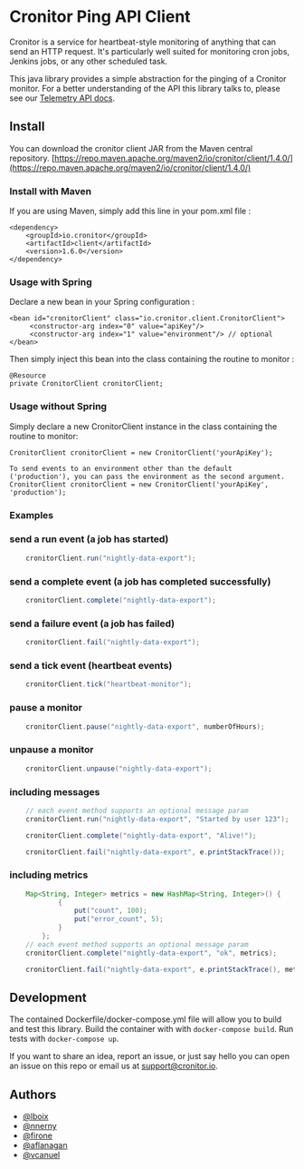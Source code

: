 # Cronitor Ping API Client

Cronitor is a service for heartbeat-style monitoring of anything that can send an HTTP request. It's particularly well suited for monitoring cron jobs, Jenkins jobs, or any other scheduled task.

This java library provides a simple abstraction for the pinging of a Cronitor monitor. For a better understanding of the API this library talks to, please see our [Telemetry API docs](https://cronitor.io/docs/telemetry-api).

## Install
You can download the cronitor client JAR from the Maven central repository.
[https://repo.maven.apache.org/maven2/io/cronitor/client/1.4.0/](https://repo.maven.apache.org/maven2/io/cronitor/client/1.4.0/)

### Install with Maven
If you are using Maven, simply add this line in your pom.xml file :
```
<dependency>
    <groupId>io.cronitor</groupId>
    <artifactId>client</artifactId>
    <version>1.6.0</version>
</dependency>
```

### Usage with Spring

Declare a new bean in your Spring configuration :
```
<bean id="cronitorClient" class="io.cronitor.client.CronitorClient">
     <constructor-arg index="0" value="apiKey"/>
     <constructor-arg index="1" value="environment"/> // optional
</bean>
```

Then simply inject this bean into the class containing the routine to monitor :
```
@Resource
private CronitorClient cronitorClient;
```

### Usage without Spring
Simply declare a new CronitorClient instance in the class containing the routine to monitor:
```
CronitorClient cronitorClient = new CronitorClient('yourApiKey');

To send events to an environment other than the default ('production'), you can pass the environment as the second argument.
CronitorClient cronitorClient = new CronitorClient('yourApiKey', 'production');
```

### Examples

### send a run event (a job has started)
```java
    cronitorClient.run("nightly-data-export");
```

### send a complete event (a job has completed successfully)
```java
    cronitorClient.complete("nightly-data-export");
```

### send a failure event (a job has failed)
```java
    cronitorClient.fail("nightly-data-export");
```

### send a tick event (heartbeat events)
```java
    cronitorClient.tick("heartbeat-monitor");
```

### pause a monitor
```java
    cronitorClient.pause("nightly-data-export", numberOfHours);
```

### unpause a monitor
```java
    cronitorClient.unpause("nightly-data-export");
```

### including messages
```java
    // each event method supports an optional message param
    cronitorClient.run("nightly-data-export", "Started by user 123");

    cronitorClient.complete("nightly-data-export", "Alive!");

    cronitorClient.fail("nightly-data-export", e.printStackTrace());
```

### including metrics
```java
    Map<String, Integer> metrics = new HashMap<String, Integer>() {
            {
                put("count", 100);
                put("error_count", 5);
            }
        };
    // each event method supports an optional message param
    cronitorClient.complete("nightly-data-export", "ok", metrics);

    cronitorClient.fail("nightly-data-export", e.printStackTrace(), metrics);
```

## Development

The contained Dockerfile/docker-compose.yml file will allow you to build and test this library. Build the container with with `docker-compose build`. Run tests with `docker-compose up`.

If you want to share an idea, report an issue, or just say hello you can open an issue on this repo or email us at support@cronitor.io.

## Authors
- [@lboix](https://github.com/lboix)
- [@nnerny](https://github.com/nnerny)
- [@firone](https://github.com/firone)
- [@aflanagan](https://github.com/aflanagan)
- [@vcanuel](https://github.com/vcanuel)

